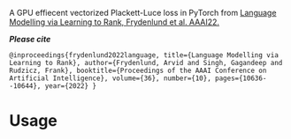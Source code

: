 A GPU effiecent vectorized Plackett-Luce loss in PyTorch from [Language Modelling via Learning to Rank, Frydenlund et al. AAAI22.](https://arxiv.org/abs/2110.06961)

***Please cite*** 

`@inproceedings{frydenlund2022language,
  title={Language Modelling via Learning to Rank},
  author={Frydenlund, Arvid and Singh, Gagandeep and Rudzicz, Frank},
  booktitle={Proceedings of the AAAI Conference on Artificial Intelligence},
  volume={36},
  number={10},
  pages={10636--10644},
  year={2022}
}`

#  Usage
